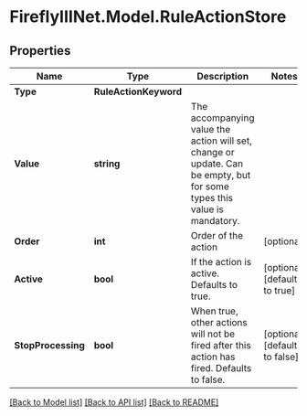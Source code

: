 # FireflyIIINet.Model.RuleActionStore

## Properties

Name | Type | Description | Notes
------------ | ------------- | ------------- | -------------
**Type** | **RuleActionKeyword** |  | 
**Value** | **string** | The accompanying value the action will set, change or update. Can be empty, but for some types this value is mandatory. | 
**Order** | **int** | Order of the action | [optional] 
**Active** | **bool** | If the action is active. Defaults to true. | [optional] [default to true]
**StopProcessing** | **bool** | When true, other actions will not be fired after this action has fired. Defaults to false. | [optional] [default to false]

[[Back to Model list]](../README.md#documentation-for-models) [[Back to API list]](../README.md#documentation-for-api-endpoints) [[Back to README]](../README.md)

